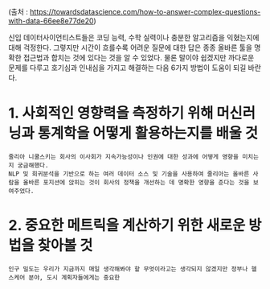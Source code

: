 (출처 : https://towardsdatascience.com/how-to-answer-complex-questions-with-data-66ee8e77de20)

신입 데이터사이언티스트들은 코딩 능력, 수학 실력이나 충분한 알고리즘을 익혔는지에 대해 걱정한다. 그렇지만 시간이 흐를수록 어려운 질문에 대한 답은 종종 올바른 툴을 명확한 접근법과 합치는 것에 있다는 것을 알 수 있었다.
물론 말이야 쉽겠지만 까다로운 문제를 다루고 호기심과 인내심을 가지고 해결하는 다음 6가지 방법이 도움이 되길 바란다.

# 1. 사회적인 영향력을 측정하기 위해 머신러닝과 통계학을 어떻게 활용하는지를 배울 것
```
줄리아 니쿨스키는 회사의 이사회가 지속가능성이나 인권에 대한 성과에 어떻게 영향을 미치는지 궁금해했다.
NLP 및 회귀분석을 기반으로 하는 여러 데이터 소스 및 기술을 사용하여 줄리아는 올바른 사람을 올바른 포지션에 앉히는 것이 회사의 정책을 개선하는 데 명확한 영향을 준다는 것을 보여주었다.
```

# 2. 중요한 메트릭을 계산하기 위한 새로운 방법을 찾아볼 것
```
인구 밀도는 우리가 지금까지 매일 생각해봐야 할 무엇이라고는 생각되지 않겠지만 정부나 헬스케어 분야, 도시 계획자들에게는 중요한 
```




